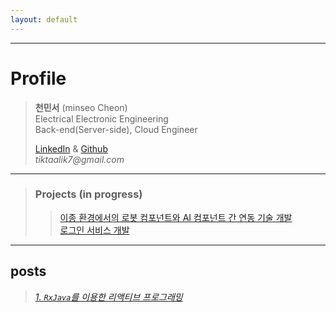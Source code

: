 ```yaml
---
layout: default
---
```


* * *

# Profile
> **천민서** (minseo Cheon)  
> Electrical Electronic Engineering  
> Back-end(Server-side), Cloud Engineer  
>   
> [LinkedIn](https://www.linkedin.com/in/%EB%AF%BC%EC%84%9C-%EC%B2%9C-5a797523a/) & [Github](https://github.com/tiktaalik7)  
> _tiktaalik7@gmail.com_
* * *
> ### Projects (in progress)
>> [이종 환경에서의 로봇 컴포넌트와 AI 컴포넌트 간 연동 기술 개발](./projects/001-cloudrobot)  
>> [로그인 서비스 개발](./projects/002-loginservice)

* * *

## posts
> _[1. `RxJava`를 이용한 리액티브 프로그래밍](./posts/001-RxJava.html)_
